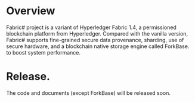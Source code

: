 # Overview
Fabric# project is a variant of Hyperledger Fabric 1.4, a permissioned blockchain platform from Hyperledger. 
Compared with the vanilla version, Fabric# supports fine-grained secure data provenance, sharding, use of
secure hardware, and a blockchain native storage engine called ForkBase. to boost system performance.


# Release. 
The code and documents (except ForkBase) will be released soon. 
